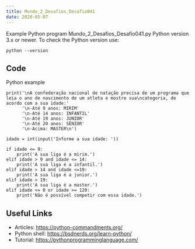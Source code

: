 ```yaml
---
title: Mundo_2_Desafios_Desafio041
date: 2020-05-07
---
```

Example Python program Mundo_2_Desafios_Desafio041.py
Python version 3.x or newer.
To check the Python version use:

    python --version


## Code

Python example

    print('\nA confederação nacional de natação precisa de um programa que leia o ano de nascimento de um atleta e mostre sua\ncategoria, de acordo com a sua idade:'
          '\n-Até 9 anos: MIRIM'
          '\n-Até 14 anos: INFANTIL'
          '\n-Até 19 anos: JUNIOR'
          '\n-Até 20 anos: SÊNIOR'
          '\n-Acima: MASTER\n')
    
    idade = int(input('Informe a sua idade: '))
    
    if idade <= 9:
        print('A sua liga é a mirim.')
    elif idade > 9 and idade <= 14:
        print('A sua liga é a infantil.')
    elif idade > 14 and idade <=19:
        print('A sua liga é a junior.')
    elif idade > 19:
        print('A sua liga é a master.')
    elif idade <= 0 or idade >= 120:
        print('Não é possível competir com essa idade.')
    

## Useful Links

- Articles: https://python-commandments.org/
- Python shell: https://bsdnerds.org/learn-python/
- Tutorial: https://pythonprogramminglanguage.com/
